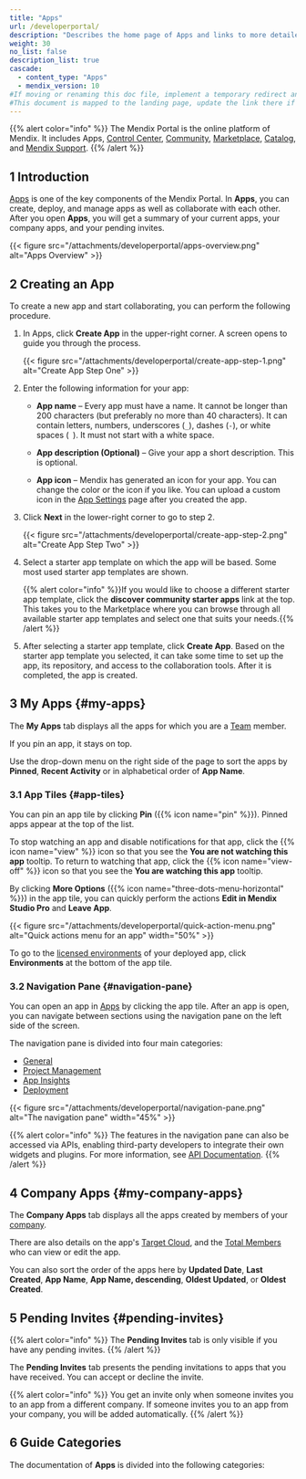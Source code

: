 ```yaml
---
title: "Apps"
url: /developerportal/
description: "Describes the home page of Apps and links to more detailed documents in the guide."
weight: 30
no_list: false
description_list: true
cascade:
  - content_type: "Apps"
  - mendix_version: 10
#If moving or renaming this doc file, implement a temporary redirect and let the respective team know they should update the URL in the product. See Mapping to Products for more details.
#This document is mapped to the landing page, update the link there if renaming or moving the doc file.
---
```


{{% alert color="info" %}}
The Mendix Portal is the online platform of Mendix. It includes Apps, [Control Center](/control-center/), [Community](/community-tools/), [Marketplace](/appstore/), [Catalog](/catalog/), and [Mendix Support](/support/).
{{% /alert %}}

## 1 Introduction

[Apps](https://sprintr.home.mendix.com) is one of the key components of the Mendix Portal. In **Apps**, you can create, deploy, and manage apps as well as collaborate with each other. After you open **Apps**, you will get a summary of your current apps, your company apps, and your pending invites.

{{< figure src="/attachments/developerportal/apps-overview.png" alt="Apps Overview" >}}

## 2 Creating an App

To create a new app and start collaborating, you can perform the following procedure.

1.  In Apps, click **Create App** in the upper-right corner. A screen opens to guide you through the process.

    {{< figure src="/attachments/developerportal/create-app-step-1.png" alt="Create App Step One" >}}

2.  Enter the following information for your app:

    * **App name** – Every app must have a name. It cannot be longer than 200 characters (but preferably no more than 40 characters). It can contain letters, numbers, underscores (`_`), dashes (`-`), or white spaces (` `). It must not start with a white space.

    * **App description (Optional)** – Give your app a short description. This is optional.

    * **App icon** – Mendix has generated an icon for your app. You can change the color or the icon if you like. You can upload a custom icon in the [App Settings](/developerportal/collaborate/general-settings/#general) page after you created the app.


3.  Click **Next** in the lower-right corner to go to step 2.

    {{< figure src="/attachments/developerportal/create-app-step-2.png" alt="Create App Step Two" >}}

4. Select a starter app template on which the app will be based. Some most used starter app templates are shown.

    {{% alert color="info" %}}If you would like to choose a different starter app template, click the **discover community starter apps** link at the top. This takes you to the Marketplace where you can browse through all available starter app templates and select one that suits your needs.{{% /alert %}}

5. After selecting a starter app template, click **Create App**. Based on the starter app template you selected, it can take some time to set up the app, its repository, and access to the collaboration tools. After it is completed, the app is created.

## 3 My Apps {#my-apps}

The **My Apps** tab displays all the apps for which you are a [Team](/developerportal/general/team/) member.

If you pin an app, it stays on top.

Use the drop-down menu on the right side of the page to sort the apps by **Pinned**, **Recent Activity** or in alphabetical order of **App Name**.

### 3.1 App Tiles {#app-tiles}

You can pin an app tile by clicking **Pin** ({{% icon name="pin" %}}). Pinned apps appear at the top of the list.

To stop watching an app and disable notifications for that app, click the {{% icon name="view" %}} icon so that you see the **You are not watching this app** tooltip. To return to watching that app, click the {{% icon name="view-off" %}} icon so that you see the **You are watching this app** tooltip.

By clicking **More Options** ({{% icon name="three-dots-menu-horizontal" %}}) in the app tile, you can quickly perform the actions **Edit in Mendix Studio Pro** and **Leave App**.

{{< figure src="/attachments/developerportal/quick-action-menu.png" alt="Quick actions menu for an app" width="50%" >}}

To go to the [licensed environments](/developerportal/deploy/environments/) of your deployed app, click **Environments** at the bottom of the app tile.

### 3.2 Navigation Pane {#navigation-pane}

You can open an app in [Apps](https://sprintr.home.mendix.com/) by clicking the app tile. After an app is open, you can navigate between sections using the navigation pane on the left side of the screen. 

The navigation pane is divided into four main categories:

* [General](/developerportal/general/)
* [Project Management](/developerportal/project-management/)
* [App Insights](/developerportal/app-insights/)
* [Deployment](/developerportal/deploy/general/)

{{< figure src="/attachments/developerportal/navigation-pane.png" alt="The navigation pane" width="45%" >}}

{{% alert color="info" %}}
The features in the navigation pane can also be accessed via APIs, enabling third-party developers to integrate their own widgets and plugins. For more information, see [API Documentation](/apidocs-mxsdk/apidocs/).
{{% /alert %}}

## 4 Company Apps {#my-company-apps}

The **Company Apps** tab displays all the apps created by members of your [company](/control-center/company-settings/).

There are also details on the app's [Target Cloud](/deployment/), and the [Total Members](/control-center/members/) who can view or edit the app.

You can also sort the order of the apps here by **Updated Date**, **Last Created**, **App Name**, **App Name, descending**, **Oldest Updated**, or **Oldest Created**.

## 5 Pending Invites {#pending-invites}

{{% alert color="info" %}}
The **Pending Invites** tab is only visible if you have any pending invites.
{{% /alert %}}

The **Pending Invites** tab presents the pending invitations to apps that you have received. You can accept or decline the invite.

{{% alert color="info" %}}
You  get an invite only when someone invites you to an app from a different company. If someone invites you to an app from your company, you will be added automatically.
{{% /alert %}}

## 6 Guide Categories

The documentation of **Apps** is divided into the following categories:
